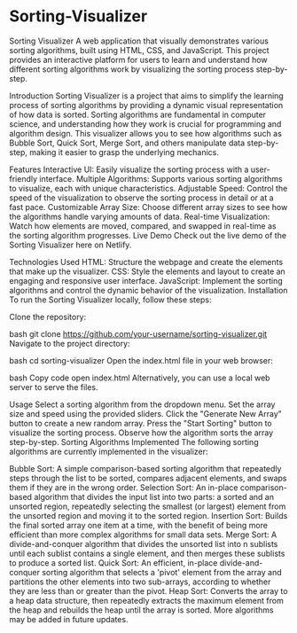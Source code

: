 # Sorting-Visualizer
Sorting Visualizer
A web application that visually demonstrates various sorting algorithms, built using HTML, CSS, and JavaScript. This project provides an interactive platform for users to learn and understand how different sorting algorithms work by visualizing the sorting process step-by-step.

Introduction
Sorting Visualizer is a project that aims to simplify the learning process of sorting algorithms by providing a dynamic visual representation of how data is sorted. Sorting algorithms are fundamental in computer science, and understanding how they work is crucial for programming and algorithm design. This visualizer allows you to see how algorithms such as Bubble Sort, Quick Sort, Merge Sort, and others manipulate data step-by-step, making it easier to grasp the underlying mechanics.

Features
Interactive UI: Easily visualize the sorting process with a user-friendly interface.
Multiple Algorithms: Supports various sorting algorithms to visualize, each with unique characteristics.
Adjustable Speed: Control the speed of the visualization to observe the sorting process in detail or at a fast pace.
Customizable Array Size: Choose different array sizes to see how the algorithms handle varying amounts of data.
Real-time Visualization: Watch how elements are moved, compared, and swapped in real-time as the sorting algorithm progresses.
Live Demo
Check out the live demo of the Sorting Visualizer here on Netlify.

Technologies Used
HTML: Structure the webpage and create the elements that make up the visualizer.
CSS: Style the elements and layout to create an engaging and responsive user interface.
JavaScript: Implement the sorting algorithms and control the dynamic behavior of the visualization.
Installation
To run the Sorting Visualizer locally, follow these steps:

Clone the repository:

bash
git clone https://github.com/your-username/sorting-visualizer.git
Navigate to the project directory:

bash
cd sorting-visualizer
Open the index.html file in your web browser:

bash
Copy code
open index.html
Alternatively, you can use a local web server to serve the files.

Usage
Select a sorting algorithm from the dropdown menu.
Set the array size and speed using the provided sliders.
Click the "Generate New Array" button to create a new random array.
Press the "Start Sorting" button to visualize the sorting process.
Observe how the algorithm sorts the array step-by-step.
Sorting Algorithms Implemented
The following sorting algorithms are currently implemented in the visualizer:

Bubble Sort: A simple comparison-based sorting algorithm that repeatedly steps through the list to be sorted, compares adjacent elements, and swaps them if they are in the wrong order.
Selection Sort: An in-place comparison-based algorithm that divides the input list into two parts: a sorted and an unsorted region, repeatedly selecting the smallest (or largest) element from the unsorted region and moving it to the sorted region.
Insertion Sort: Builds the final sorted array one item at a time, with the benefit of being more efficient than more complex algorithms for small data sets.
Merge Sort: A divide-and-conquer algorithm that divides the unsorted list into n sublists until each sublist contains a single element, and then merges these sublists to produce a sorted list.
Quick Sort: An efficient, in-place divide-and-conquer sorting algorithm that selects a 'pivot' element from the array and partitions the other elements into two sub-arrays, according to whether they are less than or greater than the pivot.
Heap Sort: Converts the array to a heap data structure, then repeatedly extracts the maximum element from the heap and rebuilds the heap until the array is sorted.
More algorithms may be added in future updates.
